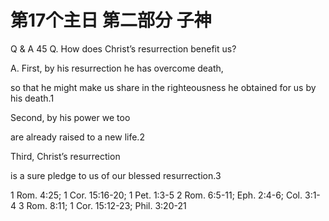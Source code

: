 # 第17个主日 第二部分 子神

Q & A 45
Q. How does Christ’s resurrection
benefit us?

A. First, by his resurrection he has overcome death,

so that he might make us share in the righteousness
he obtained for us by his death.1

Second, by his power we too

are already raised to a new life.2

Third, Christ’s resurrection

is a sure pledge to us of our blessed resurrection.3

1 Rom. 4:25; 1 Cor. 15:16-20; 1 Pet. 1:3-5
2 Rom. 6:5-11; Eph. 2:4-6; Col. 3:1-4
3 Rom. 8:11; 1 Cor. 15:12-23; Phil. 3:20-21



